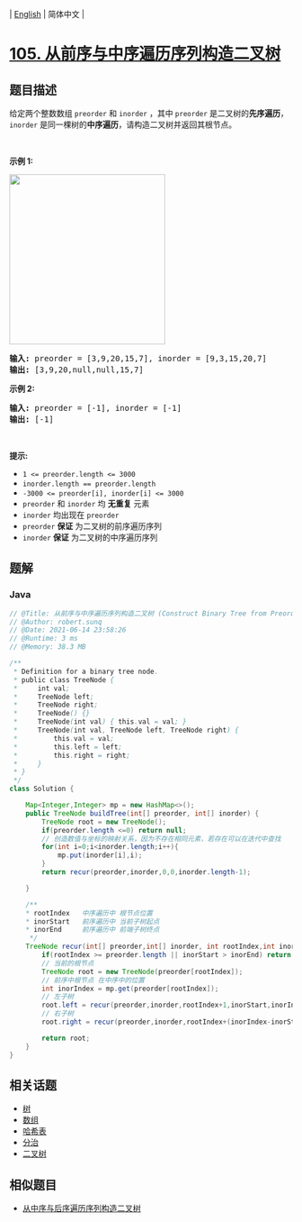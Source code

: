 
| [English](README_EN.md) | 简体中文 |

# [105. 从前序与中序遍历序列构造二叉树](https://leetcode.cn//problems/construct-binary-tree-from-preorder-and-inorder-traversal/)

## 题目描述

<p>给定两个整数数组&nbsp;<code>preorder</code> 和 <code>inorder</code>&nbsp;，其中&nbsp;<code>preorder</code> 是二叉树的<strong>先序遍历</strong>， <code>inorder</code>&nbsp;是同一棵树的<strong>中序遍历</strong>，请构造二叉树并返回其根节点。</p>

<p>&nbsp;</p>

<p><strong>示例 1:</strong></p>
<img alt="" src="https://assets.leetcode.com/uploads/2021/02/19/tree.jpg" style="height: 302px; width: 277px;" />
<pre>
<strong>输入</strong><strong>:</strong> preorder = [3,9,20,15,7], inorder = [9,3,15,20,7]
<strong>输出:</strong> [3,9,20,null,null,15,7]
</pre>

<p><strong>示例 2:</strong></p>

<pre>
<strong>输入:</strong> preorder = [-1], inorder = [-1]
<strong>输出:</strong> [-1]
</pre>

<p>&nbsp;</p>

<p><strong>提示:</strong></p>

<ul>
	<li><code>1 &lt;= preorder.length &lt;= 3000</code></li>
	<li><code>inorder.length == preorder.length</code></li>
	<li><code>-3000 &lt;= preorder[i], inorder[i] &lt;= 3000</code></li>
	<li><code>preorder</code>&nbsp;和&nbsp;<code>inorder</code>&nbsp;均 <strong>无重复</strong> 元素</li>
	<li><code>inorder</code>&nbsp;均出现在&nbsp;<code>preorder</code></li>
	<li><code>preorder</code>&nbsp;<strong>保证</strong> 为二叉树的前序遍历序列</li>
	<li><code>inorder</code>&nbsp;<strong>保证</strong> 为二叉树的中序遍历序列</li>
</ul>


## 题解


### Java

```Java
// @Title: 从前序与中序遍历序列构造二叉树 (Construct Binary Tree from Preorder and Inorder Traversal)
// @Author: robert.sunq
// @Date: 2021-06-14 23:58:26
// @Runtime: 3 ms
// @Memory: 38.3 MB

/**
 * Definition for a binary tree node.
 * public class TreeNode {
 *     int val;
 *     TreeNode left;
 *     TreeNode right;
 *     TreeNode() {}
 *     TreeNode(int val) { this.val = val; }
 *     TreeNode(int val, TreeNode left, TreeNode right) {
 *         this.val = val;
 *         this.left = left;
 *         this.right = right;
 *     }
 * }
 */
class Solution {

    Map<Integer,Integer> mp = new HashMap<>();
    public TreeNode buildTree(int[] preorder, int[] inorder) {
        TreeNode root = new TreeNode();
        if(preorder.length <=0) return null;
        // 创造数值与坐标的映射关系，因为不存在相同元素，若存在可以在迭代中查找
        for(int i=0;i<inorder.length;i++){
            mp.put(inorder[i],i);
        }
        return recur(preorder,inorder,0,0,inorder.length-1);

    }

    /**
    * rootIndex   中序遍历中 根节点位置
    * inorStart   前序遍历中 当前子树起点
    * inorEnd     前序遍历中 前端子树终点
     */
    TreeNode recur(int[] preorder,int[] inorder, int rootIndex,int inorStart,int inorEnd){
        if(rootIndex >= preorder.length || inorStart > inorEnd) return null;
        // 当前的根节点
        TreeNode root = new TreeNode(preorder[rootIndex]);
        // 前序中根节点 在中序中的位置
        int inorIndex = mp.get(preorder[rootIndex]);
        // 左子树
        root.left = recur(preorder,inorder,rootIndex+1,inorStart,inorIndex-1);
        // 右子树
        root.right = recur(preorder,inorder,rootIndex+(inorIndex-inorStart)+1 , inorIndex+1,inorEnd);

        return root;
    }
}
```



## 相关话题

- [树](https://leetcode.cn//tag/tree)
- [数组](https://leetcode.cn//tag/array)
- [哈希表](https://leetcode.cn//tag/hash-table)
- [分治](https://leetcode.cn//tag/divide-and-conquer)
- [二叉树](https://leetcode.cn//tag/binary-tree)

## 相似题目


- [从中序与后序遍历序列构造二叉树](../construct-binary-tree-from-inorder-and-postorder-traversal/README.md)
